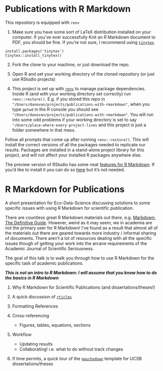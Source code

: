 
<!-- README.md is generated from README.Rmd. Please edit that file -->

# Publications with R Markdown

<!-- badges: start -->

<!-- badges: end -->

This repository is equipped with `renv`

1.  Make sure you have some sort of LaTeX distribution installed on your
    computer. If you’ve ever successfully Knit an R Markdown document to
    PDF, you should be fine. If you’re not sure, I recommend using
    [`tinytex`](https://yihui.name/tinytex/).

<!-- end list -->

    install.packages('tinytex')
    tinytex::install_tinytex()

2.  Fork the clone to your machine, or just download the repo.

3.  Open R and set your working directory of the cloned repository (or
    just use RStudio projects)

4.  This project is set up with
    [`renv`](https://rstudio.github.io/renv/articles/renv.html) to
    manage package dependencies. Inside R (and with your working
    directory set correctly) run `renv::restore()`. E.g. if you stored
    this repo in
    `"/Users/danovan/projects/publications-with-rmarkdown"`, when you
    type `getwd` in the R console you should see
    `"/Users/danovan/projects/publications-with-rmarkdown"`. You will
    run into some odd problems if your working directory is set to say
    `"/Users/place-where-every-project-lives` and this project is just a
    folder somewhere in that mess.

Follow all prompts that come up after running `renv::restore()`. This
will install the correct versions of all the packages needed to
replicate our results. Packages are installed in a stand-alone project
library for this project, and will not affect your installed R packages
anywhere else.

The preview version of RStudio has some neat [features for R
Markdown](https://rstudio.com/products/rstudio/download/preview/). If
you’d like to install it you can do so
[here](https://rstudio.com/products/rstudio/download/preview/) but it’s
not needed.

# R Markdown for Publications

A short presentation for Eco-Data-Science discussing solutions to some
specific issues with using R Markdown for scientific publication.

There are countless great R Markdown materials out there,
e.g. [Markdown: The Definitive
Guide](https://bookdown.org/yihui/rmarkdown/). However, weird as it may
seem, we in academia are not the primary user for R Markdown\! I’ve
found as a result that almost all of the materials out there are geared
towards more industry / informal sharing of documents. There aren’t a
lot of resources dealing with all the specific issues though of getting
your work into the arcane requirements of the Academic Journal of
Scientific Seriousness.

The goal of this talk is to walk you through how to use R Markdown for
the specific task of academic publications.

***This is not an intro to R Markdown: I will assume that you know how
to do the basics in R Markdown***

1.  Why R Markdown for Scientific Publications (and
    dissertations/theses\!)

2.  A quick discussion of
    [`rticles`](https://github.com/rstudio/rticles)

3.  Formatting References

4.  Cross-referencing
    
      - Figures, tables, equations, sections

5.  Workflow
    
      - Updating results
      - Collaborating\! i.e. what to do without track changes

6.  If time permits, a quick tour of the
    [`gauchodown`](https://github.com/DanOvando/gauchodown) template for
    UCSB dissertations/theses
